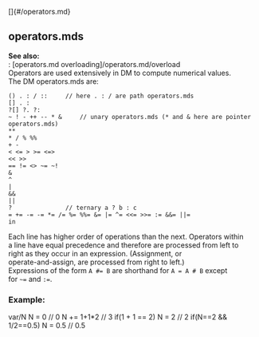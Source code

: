 []{#/operators.md}    
## operators.mds    
**See also:**    
:   [operators.md overloading]/operators.md/overload    
Operators are used extensively in DM to compute numerical values.    
The DM operators.mds are:    
``` dmcode    
() . : / ::     // here . : / are path operators.mds    
[] . :    
?[] ?. ?:    
~ ! - ++ -- * &     // unary operators.mds (* and & here are pointer operators.mds)    
**    
* / % %%    
+ -    
< <= > >= <=>    
<< >>    
== != <> ~= ~!    
&    
^    
|    
&&    
||    
?               // ternary a ? b : c    
= += -= -= *= /= %= %%= &= |= ^= <<= >>= := &&= ||=    
in    
```    
Each line has higher order of operations than the next. Operators within    
a line have equal precedence and therefore are processed from left to    
right as they occur in an expression. (Assignment, or    
operate-and-assign, are processed from right to left.)    
Expressions of the form `A #= B` are shorthand for `A = A # B` except    
for `~=` and `:=`.    
### Example:    
var/N N = 0 // 0 N += 1+1\*2 // 3 if(1 + 1 == 2) N = 2 // 2 if(N==2 &&    
1/2==0.5) N = 0.5 // 0.5  